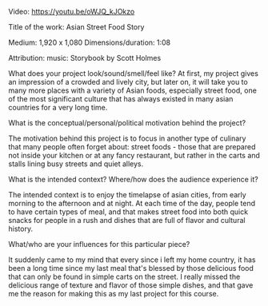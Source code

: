 Video: https://youtu.be/oWJQ_kJOkzo

Title of the work: Asian Street Food Story

Medium: 1,920 x 1,080
Dimensions/duration: 1:08

Attribution: music: Storybook by Scott Holmes

What does your project look/sound/smell/feel like?
At first, my project gives an impression of a crowded and lively city, but later on, it will take you to many more places with a variety of Asian foods, especially street food, one of the most significant culture that has always existed in many asian countries for a very long time.

What is the conceptual/personal/political motivation behind the project?

The motivation behind this project is to focus in another type of culinary that many people often forget about: street foods - those that are prepared not inside your kitchen or at any fancy restaurant, but rather in the carts and stalls lining busy streets and quiet alleys.

What is the intended context? Where/how does the audience experience it?

The intended context is to enjoy the timelapse of asian cities, from early morning to the afternoon and at night. At each time of the day, people tend to have certain types of meal, and that makes street food into both quick snacks for people in a rush and dishes that are full of flavor and cultural history.

What/who are your influences for this particular piece?

It suddenly came to my mind that every since i left my home country, it has been a long time since my last meal that's blessed by those delicious food that can only be found in simple carts on the street. I really missed the delicious range of texture and flavor of those simple dishes, and that gave me the reason for making this as my last project for this course. 
